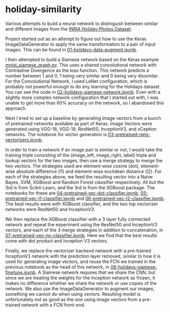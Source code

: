 # holiday-similarity

Various attempts to build a neural network to distinguish between similar and different images from the [INRIA Holiday Photos Dataset](http://lear.inrialpes.fr/~jegou/data.php).

Project started out as an attempt to figure out how to use the Keras ImageDataGenerator to apply the same transformation to a pair of input images. This can be found in [01-holidays-data-augment.ipynb](src/01-holidays-data-augment.ipynb).

I then attempted to build a Siamese network based on the Keras example [mnist_siamese_graph.py](https://github.com/fchollet/keras/blob/master/examples/mnist_siamese_graph.py). This uses a shared convolutional network with Contrastive Divergence as the loss function. This network predicts a number between 1 and 0, 1 being very similar and 0 being very dissimilar. For the Convolutional Network, I used LeNet configuration, which is probably not powerful enough to do any learning for the Holidays dataset. You can see the code in [02-holidays-siamese-network.ipynb](src/02-holidays-siamese-network.ipynb). Even with a slightly more complex network configuration that I started out with, I was unable to get more than 60% accuracy on the network, so I abandoned this approach.

Next I tried to set up a baseline by generating image vectors from a bunch of pretrained networks available as part of Keras. Image Vectors were generated using VGG-16, VGG-19, ResNet50, InceptionV3, and xCeption networks. The notebook for vector generation is [03-pretrained-nets-vectorizers.ipynb](src/03-pretrained-nets-vectorizers.ipynb).

In order to train a network if an image pair is similar or not, I would take the training triple consisting of the (image\_left, image\_right, label) triple and lookup vectors for the two images, then use a merge strategy to merge the two vectors. The strategies used are element-wise cosine (dot), element-wise absolute difference (l1) and element-wise euclidean distance (l2). For each of the strategies above, we feed the resulting vector into a Naive Bayes, SVM, XGBoost and Random Forest classifier respectively. All but the 3rd is from Scikit-Learn, and the 3rd is from the XGBoost package. The notebooks for these are [04-pretrained-vec-dot-classifier.ipynb](src/04-pretrained-vec-dot-classifier.ipynb), [05-pretrained-vec-l1-classifier.ipynb](src/05-pretrained-vec-l1-classifier.ipynb) and [06-pretrained-vec-l2-classifier.ipynb](src/06-pretrained-vec-l2-classifier.ipynb). The best results were with XGBoost classifier, and the two top vectorizer networks were ResNet50 and InceptionV3.

We then replace the XGBoost classifier with a 3 layer fully connected network and repeat the experiment using the ResNet50 and InceptionV3 vectors, and each of the 3 merge strategies in addition to concatenation, in [07-pretrained-vec-nn-classifier.ipynb](src/07-pretrained-vec-nn-classifier.ipynb). Here we find that the best results come with dot product and Inception V3 vectors.

Finally, we replace the vectorizer backend network with a pre-trained InceptionV3 network with the prediction layer removed, similar to how it is used for generating image vectors, and reuse the FCN we trained in the previous notebook as the head of this network, in [08-holidays-siamese-finetune.ipynb](src/08-holidays-siamese-finetune.ipynb). A Siamese network requires that we share the CNN, but since we are treating the weights for the Inception network as frozen, it makes no difference whether we share the network or use copies of the network. We also use the ImageDataGenerator to augment our images, something we cannot do when using vectors. Resulting model is unfortunately not as good as the one using image vectors from a pre-trained network with a FCN front-end.

